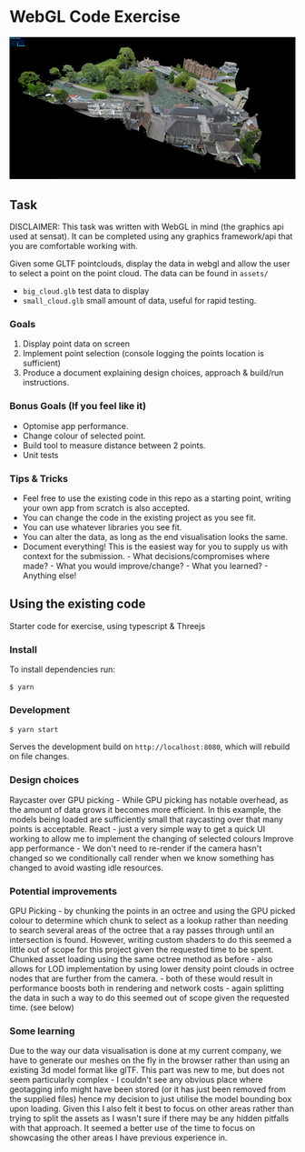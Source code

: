 # WebGL Code Exercise

![Example image](images/viewer-screenshot.jpg)

## Task

DISCLAIMER: This task was written with WebGL in mind (the graphics api used at sensat).
It can be completed using any graphics framework/api that you are comfortable working with.

Given some GLTF pointclouds, display the data in webgl and allow the user to select a point on the point cloud.
The data can be found in `assets/`

- `big_cloud.glb` test data to display
- `small_cloud.glb` small amount of data, useful for rapid testing.

### Goals

1. Display point data on screen
2. Implement point selection (console logging the points location is sufficient)
3. Produce a document explaining design choices, approach & build/run instructions.

### Bonus Goals (If you feel like it)

- Optomise app performance.
- Change colour of selected point.
- Build tool to measure distance between 2 points.
- Unit tests

### Tips & Tricks

- Feel free to use the existing code in this repo as a starting point, writing your own app from scratch is also accepted.
- You can change the code in the existing project as you see fit.
- You can use whatever libraries you see fit.
- You can alter the data, as long as the end visualisation looks the same.
- Document everything! This is the easiest way for you to supply us with context for the submission. - What decisions/compromises where made? - What you would improve/change? - What you learned? - Anything else!

## Using the existing code

Starter code for exercise, using typescript & Threejs

### Install

To install dependencies run:

    $ yarn

### Development

    $ yarn start

Serves the development build on `http://localhost:8080`, which will rebuild on file changes.

### Design choices
Raycaster over GPU picking - While GPU picking has notable overhead, as the amount of data grows it becomes more efficient. In this example, the models being loaded are sufficiently small that raycasting over that many points is acceptable. 
React - just a very simple way to get a quick UI working to allow me to implement the changing of selected colours
Improve app performance - We don't need to re-render if the camera hasn't changed so we conditionally call render when we know something has changed to avoid wasting idle resources.

### Potential improvements
GPU Picking - by chunking the points in an octree and using the GPU picked colour to determine which chunk to select as a lookup rather than needing to search several areas of the octree that a ray passes through until an intersection is found. However, writing custom shaders to do this seemed a little out of scope for this project given the requested time to be spent.
Chunked asset loading using the same octree method as before
    - also allows for LOD implementation by using lower density point clouds in octree nodes that are further from the camera.
    - both of these would result in performance boosts both in rendering and network costs
    - again splitting the data in such a way to do this seemed out of scope given the requested time. (see below)

### Some learning
Due to the way our data visualisation is done at my current company, we have to generate our meshes on the fly in the browser rather than using an existing 3d model format like glTF. This part was new to me, but does not seem particularly complex - I couldn't see any obvious place where geotagging info might have been stored (or it has just been removed from the supplied files) hence my decision to just utilise the model bounding box upon loading. Given this I also felt it best to focus on other areas rather than trying to split the assets as I wasn't sure if there may be any hidden pitfalls with that approach. It seemed a better use of the time to focus on showcasing the other areas I have previous experience in.
